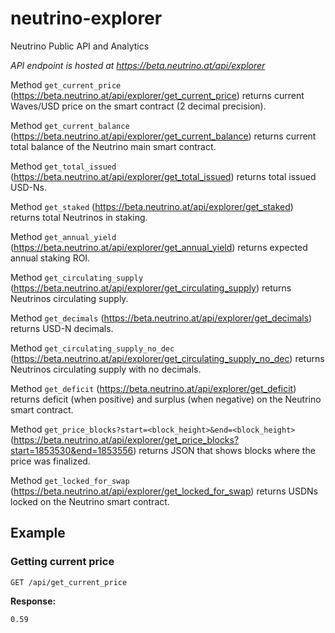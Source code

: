 # neutrino-explorer
Neutrino Public API and Analytics

*API endpoint is hosted at https://beta.neutrino.at/api/explorer*

Method ```get_current_price``` (https://beta.neutrino.at/api/explorer/get_current_price) returns current Waves/USD price on the smart contract (2 decimal precision).

Method ```get_current_balance``` (https://beta.neutrino.at/api/explorer/get_current_balance) returns current total balance of the Neutrino main smart contract.

Method ```get_total_issued``` (https://beta.neutrino.at/api/explorer/get_total_issued) returns total issued USD-Ns.

Method ```get_staked``` (https://beta.neutrino.at/api/explorer/get_staked) returns total Neutrinos in staking.

Method ```get_annual_yield``` (https://beta.neutrino.at/api/explorer/get_annual_yield) returns expected annual staking ROI.

Method ```get_circulating_supply``` (https://beta.neutrino.at/api/explorer/get_circulating_supply) returns Neutrinos circulating supply.

Method ```get_decimals``` (https://beta.neutrino.at/api/explorer/get_decimals) returns USD-N decimals.

Method ```get_circulating_supply_no_dec``` (https://beta.neutrino.at/api/explorer/get_circulating_supply_no_dec) returns Neutrinos circulating supply with no decimals.

Method ```get_deficit``` (https://beta.neutrino.at/api/explorer/get_deficit) returns deficit (when positive) and surplus (when negative) on the Neutrino smart contract.

Method ```get_price_blocks?start=<block_height>&end=<block_height>``` (https://beta.neutrino.at/api/explorer/get_price_blocks?start=1853530&end=1853556) returns JSON that shows blocks where the price was finalized.

Method ```get_locked_for_swap``` (https://beta.neutrino.at/api/explorer/get_locked_for_swap) returns USDNs locked on the Neutrino smart contract.

## Example
### Getting current price

```
GET /api/get_current_price
```

**Response:**
```
0.59
```
